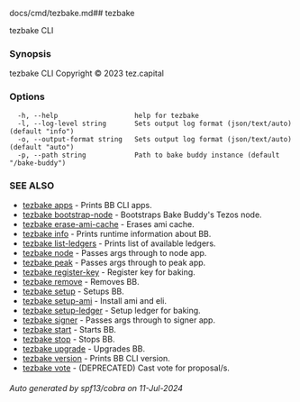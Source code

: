 docs/cmd/tezbake.md## tezbake

tezbake CLI

### Synopsis

tezbake CLI
Copyright © 2023 tez.capital


### Options

```
  -h, --help                   help for tezbake
  -l, --log-level string       Sets output log format (json/text/auto) (default "info")
  -o, --output-format string   Sets output log format (json/text/auto) (default "auto")
  -p, --path string            Path to bake buddy instance (default "/bake-buddy")
```

### SEE ALSO

* [tezbake apps](/tezbake/reference/cmd/tezbake_apps)	 - Prints BB CLI apps.
* [tezbake bootstrap-node](/tezbake/reference/cmd/tezbake_bootstrap-node)	 - Bootstraps Bake Buddy's Tezos node.
* [tezbake erase-ami-cache](/tezbake/reference/cmd/tezbake_erase-ami-cache)	 - Erases ami cache.
* [tezbake info](/tezbake/reference/cmd/tezbake_info)	 - Prints runtime information about BB.
* [tezbake list-ledgers](/tezbake/reference/cmd/tezbake_list-ledgers)	 - Prints list of available ledgers.
* [tezbake node](/tezbake/reference/cmd/tezbake_node)	 - Passes args through to node app.
* [tezbake peak](/tezbake/reference/cmd/tezbake_peak)	 - Passes args through to peak app.
* [tezbake register-key](/tezbake/reference/cmd/tezbake_register-key)	 - Register key for baking.
* [tezbake remove](/tezbake/reference/cmd/tezbake_remove)	 - Removes BB.
* [tezbake setup](/tezbake/reference/cmd/tezbake_setup)	 - Setups BB.
* [tezbake setup-ami](/tezbake/reference/cmd/tezbake_setup-ami)	 - Install ami and eli.
* [tezbake setup-ledger](/tezbake/reference/cmd/tezbake_setup-ledger)	 - Setup ledger for baking.
* [tezbake signer](/tezbake/reference/cmd/tezbake_signer)	 - Passes args through to signer app.
* [tezbake start](/tezbake/reference/cmd/tezbake_start)	 - Starts BB.
* [tezbake stop](/tezbake/reference/cmd/tezbake_stop)	 - Stops BB.
* [tezbake upgrade](/tezbake/reference/cmd/tezbake_upgrade)	 - Upgrades BB.
* [tezbake version](/tezbake/reference/cmd/tezbake_version)	 - Prints BB CLI version.
* [tezbake vote](/tezbake/reference/cmd/tezbake_vote)	 - (DEPRECATED) Cast vote for proposal/s.

###### Auto generated by spf13/cobra on 11-Jul-2024
